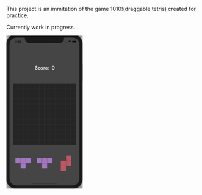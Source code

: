 This project is an immitation of the game 1010!(draggable tetris) created for practice.

Currently work in progress.

<img src="RE_1010_UI.png" alt="alt text" width="200" height="400" />
